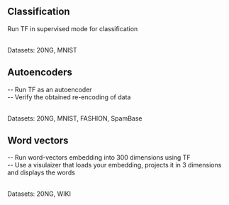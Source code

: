 ## Classification

Run TF in supervised mode for classification  <br /> <br />

Datasets: 20NG, MNIST

## Autoencoders
-- Run TF as an autoencoder  <br />
-- Verify the obtained re-encoding of data  <br /> <br />

Datasets: 20NG, MNIST, FASHION, SpamBase

## Word vectors
-- Run word-vectors embedding into 300 dimensions using TF  <br />
-- Use a visulaizer that loads your embedding, projects it in 3 dimensions and displays the words  <br /> <br />

Datasets: 20NG, WIKI
